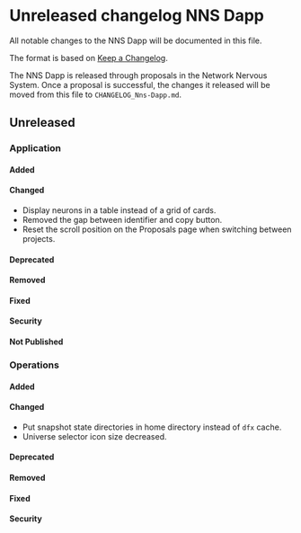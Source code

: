 
# Unreleased changelog NNS Dapp

All notable changes to the NNS Dapp will be documented in this file.

The format is based on [Keep a Changelog](https://keepachangelog.com/en/1.0.0/).

The NNS Dapp is released through proposals in the Network Nervous System. Once a
proposal is successful, the changes it released will be moved from this file to
`CHANGELOG_Nns-Dapp.md`.

## Unreleased

### Application

#### Added

#### Changed

* Display neurons in a table instead of a grid of cards.
* Removed the gap between identifier and copy button.
* Reset the scroll position on the Proposals page when switching between projects.

#### Deprecated

#### Removed

#### Fixed

#### Security

#### Not Published

### Operations

#### Added

#### Changed

* Put snapshot state directories in home directory instead of `dfx` cache.
* Universe selector icon size decreased.

#### Deprecated

#### Removed

#### Fixed

#### Security
